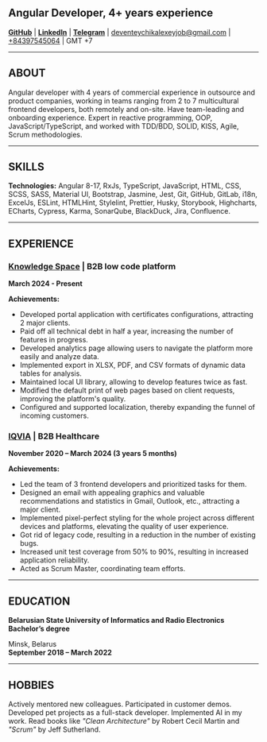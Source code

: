## Angular Developer, 4+ years experience

**[GitHub](https://github.com/DeventeychikAlexey)** | **[LinkedIn](https://www.linkedin.com/in/alexey-deventeychik-016660258/)** | **[Telegram](https://t.me/leeeyix)** | [deventeychikalexeyjob@gmail.com](mailto:deventeychikalexeyjob@gmail.com)  | [+84397545064](tel:+84397545064) | GMT +7

---

## ABOUT

Angular developer with 4 years of commercial experience in outsource and product companies, working in teams ranging from 2 to 7 multicultural frontend developers, both remotely and on-site. Have team-leading and onboarding experience. Expert in reactive programming, OOP, JavaScript/TypeScript, and worked with TDD/BDD, SOLID, KISS, Agile, Scrum methodologies.

---

## SKILLS

**Technologies:**
Angular 8-17, RxJs, TypeScript, JavaScript, HTML, CSS, SCSS, SASS, Material UI, Bootstrap, Jasmine, Jest, Git, GitHub, GitLab, i18n, ExcelJs, ESLint, HTMLHint, Stylelint, Prettier, Husky, Storybook, Highcharts, ECharts, Cypress, Karma, SonarQube, BlackDuck, Jira, Confluence.

---

## EXPERIENCE

### **[Knowledge Space](https://im.systems/) | B2B low code platform** 
**March 2024 - Present**

**Achievements:**

- Developed portal application with certificates configurations, attracting 2 major clients.
- Paid off all technical debt in half a year, increasing the number of features in progress.
- Developed analytics page allowing users to navigate the platform more easily and analyze data.
- Implemented export in XLSX, PDF, and CSV formats of dynamic data tables for analysis.
- Maintained local UI library, allowing to develop features twice as fast.
- Modified the default print of web pages based on client requests, improving the platform's quality.
- Configured and supported localization, thereby expanding the funnel of incoming customers.

### **[IQVIA](https://www.iqvia.com/) | B2B Healthcare**
**November 2020 – March 2024 (3 years 5 months)**

**Achievements:**

- Led the team of 3 frontend developers and prioritized tasks for them.
- Designed an email with appealing graphics and valuable recommendations and statistics in Gmail, Outlook, etc., attracting a major client.
- Implemented pixel-perfect styling for the whole project across different devices and platforms, elevating the quality of user experience.
- Got rid of legacy code, resulting in a reduction in the number of existing bugs.
- Increased unit test coverage from 50% to 90%, resulting in increased application reliability.
- Acted as Scrum Master, coordinating team efforts.

---

## EDUCATION

**Belarusian State University of Informatics and Radio Electronics**
**Bachelor’s degree**  

Minsk, Belarus  
**September 2018 – March 2022**

---

## HOBBIES
Actively mentored new colleagues. Participated in customer demos. Developed pet projects as a full-stack developer. Implemented AI in my work. Read books like _"Clean Architecture"_ by Robert Cecil Martin and _"Scrum"_ by Jeff Sutherland.
